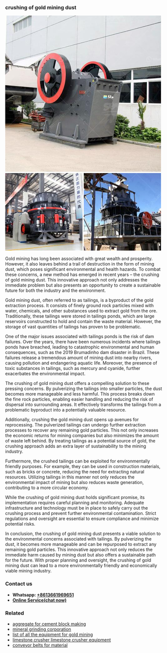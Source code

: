 <h3>crushing of gold mining dust</h3><img src='1702953157.jpg' alt=''><p>Gold mining has long been associated with great wealth and prosperity. However, it also leaves behind a trail of destruction in the form of mining dust, which poses significant environmental and health hazards. To combat these concerns, a new method has emerged in recent years – the crushing of gold mining dust. This innovative approach not only addresses the immediate problem but also presents an opportunity to create a sustainable future for both the industry and the environment.</p><p>Gold mining dust, often referred to as tailings, is a byproduct of the gold extraction process. It consists of finely ground rock particles mixed with water, chemicals, and other substances used to extract gold from the ore. Traditionally, these tailings were stored in tailings ponds, which are large reservoirs constructed to hold and contain the waste material. However, the storage of vast quantities of tailings has proven to be problematic.</p><p>One of the major issues associated with tailings ponds is the risk of dam failures. Over the years, there have been numerous incidents where tailings ponds have breached, leading to catastrophic environmental and human consequences, such as the 2019 Brumadinho dam disaster in Brazil. These failures release a tremendous amount of mining dust into nearby rivers, causing pollution and endangering aquatic life. Moreover, the presence of toxic substances in tailings, such as mercury and cyanide, further exacerbates the environmental impact.</p><p>The crushing of gold mining dust offers a compelling solution to these pressing concerns. By pulverizing the tailings into smaller particles, the dust becomes more manageable and less harmful. This process breaks down the fine rock particles, enabling easier handling and reducing the risk of dispersal into surrounding areas. It effectively transforms the tailings from a problematic byproduct into a potentially valuable resource.</p><p>Additionally, crushing the gold mining dust opens up avenues for reprocessing. The pulverized tailings can undergo further extraction processes to recover any remaining gold particles. This not only increases the economic returns for mining companies but also minimizes the amount of waste left behind. By treating tailings as a potential source of gold, the crushing approach adds an extra layer of sustainability to the mining industry.</p><p>Furthermore, the crushed tailings can be exploited for environmentally friendly purposes. For example, they can be used in construction materials, such as bricks or concrete, reducing the need for extracting natural resources. Utilizing tailings in this manner not only reduces the environmental impact of mining but also reduces waste generation, contributing to a more circular economy.</p><p>While the crushing of gold mining dust holds significant promise, its implementation requires careful planning and monitoring. Adequate infrastructure and technology must be in place to safely carry out the crushing process and prevent further environmental contamination. Strict regulations and oversight are essential to ensure compliance and minimize potential risks.</p><p>In conclusion, the crushing of gold mining dust presents a viable solution to the environmental concerns associated with tailings. By pulverizing the dust, it becomes more manageable and can be repurposed to extract any remaining gold particles. This innovative approach not only reduces the immediate harm caused by mining dust but also offers a sustainable path for the future. With proper planning and oversight, the crushing of gold mining dust can lead to a more environmentally friendly and economically viable mining industry.</p><h3>Contact us</h3><ul><li><strong>Whatsapp:&nbsp;<a href="https://wa.me/8613661969651">+8613661969651</a></strong></li><li><a href="https://swt.shibang-china.com/?git&amp;zhl&amp;crushing of gold mining dust"><strong>Online Service(chat now)</strong></a></li></ul><h3>Related</h3><ul><li><a href='aggregate for cement block making.md'>aggregate for cement block making</a></li><li><a href='mineral grinding corporation.md'>mineral grinding corporation</a></li><li><a href='list of all the equipment for gold mining.md'>list of all the equipment for gold mining</a></li><li><a href='limestone crusher limestone crusher equipment.md'>limestone crusher limestone crusher equipment</a></li><li><a href='conveyor belts for material.md'>conveyor belts for material</a></li></ul>